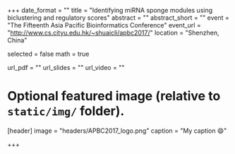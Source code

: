 +++
date_format = ""
title = "Identifying miRNA sponge modules using biclustering and regulatory scores"
abstract = ""
abstract_short = ""
event = "The Fifteenth Asia Pacific Bioinformatics Conference"
event_url = "http://www.cs.cityu.edu.hk/~shuaicli/apbc2017/"
location = "Shenzhen, China"

selected = false
math = true

url_pdf = ""
url_slides = ""
url_video = ""

# Optional featured image (relative to `static/img/` folder).
[header]
image = "headers/APBC2017_logo.png"
caption = "My caption :smile:"

+++


